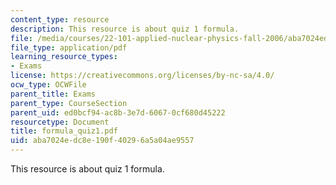 ```yaml
---
content_type: resource
description: This resource is about quiz 1 formula.
file: /media/courses/22-101-applied-nuclear-physics-fall-2006/aba7024edc8e190f40296a5a04ae9557_formula_quiz1.pdf
file_type: application/pdf
learning_resource_types:
- Exams
license: https://creativecommons.org/licenses/by-nc-sa/4.0/
ocw_type: OCWFile
parent_title: Exams
parent_type: CourseSection
parent_uid: ed0bcf94-ac8b-3e7d-6067-0cf680d45222
resourcetype: Document
title: formula_quiz1.pdf
uid: aba7024e-dc8e-190f-4029-6a5a04ae9557
---
```

This resource is about quiz 1 formula.